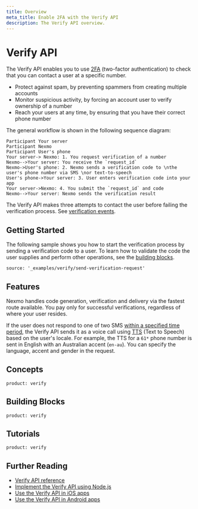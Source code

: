 ```yaml
---
title: Overview
meta_title: Enable 2FA with the Verify API
description: The Verify API overview.
---
```


# Verify API

The Verify API enables you to use [2FA](/concepts/guides/glossary#2fa) (two-factor authentication) to check that you can contact a user at a specific number.

* Protect against spam, by preventing spammers from creating multiple accounts
* Monitor suspicious activity, by forcing an account user to verify ownership of a number
* Reach your users at any time, by ensuring that you have their correct phone number

The general workflow is shown in the following sequence diagram:

```js_sequence_diagram
Participant Your server
Participant Nexmo
Participant User's phone
Your server-> Nexmo: 1. You request verification of a number
Nexmo-->Your server: You receive the `request_id`
Nexmo->User's phone: 2. Nexmo sends a verification code to \nthe user's phone number via SMS \nor text-to-speech
User's phone->Your server: 3. User enters verification code into your app
Your server->Nexmo: 4. You submit the `request_id` and code
Nexmo-->Your server: Nexmo sends the verification result
```

The Verify API makes three attempts to contact the user before failing the verification process. See [verification events](/verify/guides/verification-events).

## Getting Started

The following sample shows you how to start the verification process by sending a verification code to a user. To learn how to validate the code the user supplies and perform other operations, see the [building blocks](/verify/overview#building-blocks).

```building_blocks
source: '_examples/verify/send-verification-request'
```

## Features

Nexmo handles code generation, verification and delivery via the fastest route available. You pay only for successful verifications, regardless of where your user resides.

If the user does not respond to one of two SMS [within a specified time period](/verify/guides/verification-events#timing-of-each-event), the Verify API sends it as a voice call using [TTS](/concepts/guides/glossary#tts-api) (Text to Speech) based on the user's locale. For example, the TTS for a `61*` phone number is sent in English with an Australian accent (`en-au`). You can specify the language, accent and gender in the request.

## Concepts

```concept_list
product: verify
```

## Building Blocks

```building_block_list
product: verify
```

## Tutorials

```tutorials
product: verify
```

## Further Reading

* [Verify API reference](/api/verify)
* [Implement the Verify API using Node.js](https://www.nexmo.com/blog/2018/05/10/nexmo-verify-api-implementation-guide-dr/)
* [Use the Verify API in iOS apps](https://www.nexmo.com/blog/2018/05/10/add-two-factor-authentication-to-swift-ios-apps-dr/)
* [Use the Verify API in Android apps](https://www.nexmo.com/blog/2018/05/10/add-two-factor-authentication-to-android-apps-with-nexmos-verify-api-dr/)
